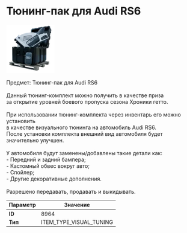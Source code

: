 # Тюнинг-пак для Audi RS6

![Item Image](../img/8964.webp?raw=true)

Предмет: Тюнинг-пак для Audi RS6<br><br>Данный тюнинг-комплект можно получить в качестве приза<br>за открытие уровней боевого пропуска сезона Хроники гетто.<br><br>При использовании тюнинг-комплекта через инвентарь его можно установить<br>в качестве визуального тюнинга на автомобиль Audi RS6.<br>После установки комплекта внешний вид автомобиля будет значительно улучшен.<br><br>У автомобиля будут заменены/добавлены такие детали как:<br>  - Передний и задний бампера;<br>  - Кастомный обвес вокруг авто;<br>  - Спойлер;<br>  - Другие декоративные дополнения.<br><br>Разрешено передавать, продавать и выкидывать.


| Параметр | Значение |
|----------|----------|
| **ID** | 8964 |
| **Тип** | ITEM_TYPE_VISUAL_TUNING |


